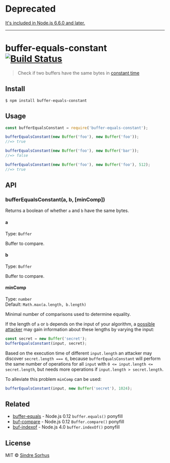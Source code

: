 # Deprecated

[It's included in Node.js 6.6.0 and later.](https://nodejs.org/api/crypto.html#crypto_crypto_timingsafeequal_a_b)

---

# buffer-equals-constant [![Build Status](https://travis-ci.org/sindresorhus/buffer-equals-constant.svg?branch=master)](https://travis-ci.org/sindresorhus/buffer-equals-constant)

> Check if two buffers have the same bytes in [constant time](https://en.wikipedia.org/wiki/Timing_attack)


## Install

```
$ npm install buffer-equals-constant
```


## Usage

```js
const bufferEqualsConstant = require('buffer-equals-constant');

bufferEqualsConstant(new Buffer('foo'), new Buffer('foo'));
//=> true

bufferEqualsConstant(new Buffer('foo'), new Buffer('bar'));
//=> false

bufferEqualsConstant(new Buffer('foo'), new Buffer('foo'), 512);
//=> true
```

## API

### bufferEqualsConstant(a, b, [minComp])

Returns a boolean of whether `a` and `b` have the same bytes.

#### a

Type: `Buffer`

Buffer to compare.

#### b

Type: `Buffer`

Buffer to compare.

#### minComp

Type: `number`<br>
Default: `Math.max(a.length, b.length)`

Minimal number of comparisons used to determine equality.

If the length of `a` or `b` depends on the input of your algorithm, a [possible attacker](https://en.wikipedia.org/wiki/Timing_attack) may gain information about these lengths by varying the input:

```js
const secret = new Buffer('secret');
bufferEqualsConstant(input, secret);
```

Based on the execution time of different `input.length` an attacker may discover `secret.length === 6`, because `bufferEqualsConstant` will perform the same number of operations for all `input` with `0 <= input.length <= secret.length`, but needs more operations if `input.length > secret.length`.

To alleviate this problem `minComp` can be used:

```js
bufferEqualsConstant(input, new Buffer('secret'), 1024);
```


## Related

- [buffer-equals](https://github.com/sindresorhus/buffer-equals) - Node.js 0.12 `buffer.equals()` ponyfill
- [buf-compare](https://github.com/sindresorhus/buf-compare) - Node.js 0.12 `Buffer.compare()` ponyfill
- [buf-indexof](https://github.com/sindresorhus/buf-indexof) - Node.js 4.0 `buffer.indexOf()` ponyfill


## License

MIT © [Sindre Sorhus](https://sindresorhus.com)
